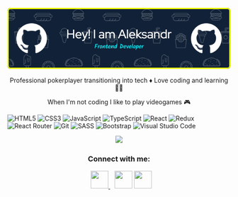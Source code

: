 <p align="center"><img src="./github-header-image.png"  style="width:auto;"/></p>

<p align="center">Professional pokerplayer transitioning into tech ♦️ Love coding and learning 🧑‍💻</p>
<p align="center">When I'm not coding I like to play videogames 🎮</p>

![HTML5](https://img.shields.io/badge/html5-%23E34F26.svg?style=for-the-badge&logo=html5&logoColor=white)
![CSS3](https://img.shields.io/badge/css3-%231572B6.svg?style=for-the-badge&logo=css3&logoColor=white)
![JavaScript](https://img.shields.io/badge/javascript-%23323330.svg?style=for-the-badge&logo=javascript&logoColor=%23F7DF1E)
![TypeScript](https://img.shields.io/badge/typescript-%23007ACC.svg?style=for-the-badge&logo=typescript&logoColor=white)
![React](https://img.shields.io/badge/react-%2320232a.svg?style=for-the-badge&logo=react&logoColor=%2361DAFB)
![Redux](https://img.shields.io/badge/redux-%23593d88.svg?style=for-the-badge&logo=redux&logoColor=white)
![React Router](https://img.shields.io/badge/React_Router-CA4245?style=for-the-badge&logo=react-router&logoColor=white)
![Git](https://img.shields.io/badge/git-%23F05033.svg?style=for-the-badge&logo=git&logoColor=white)
![SASS](https://img.shields.io/badge/SASS-hotpink.svg?style=for-the-badge&logo=SASS&logoColor=white)
![Bootstrap](https://img.shields.io/badge/bootstrap-%23563D7C.svg?style=for-the-badge&logo=bootstrap&logoColor=white)
![Visual Studio Code](https://img.shields.io/badge/Visual%20Studio%20Code-0078d7.svg?style=for-the-badge&logo=visual-studio-code&logoColor=white)

<p align="center">
  <img src="https://github-readme-streak-stats.herokuapp.com?user=Blackk88&theme=dark&hide_border=true"/>
</p>

### <h3 align="center">Connect with me:</h3>
<p align="center">
<a href="https://www.instagram.com/biack88" target="_blank" rel="noreferrer" style="margin:10px"><img src="https://raw.githubusercontent.com/danielcranney/readme-generator/main/public/icons/socials/instagram.svg" width="40" height="40"  />
</a>  <a href="https://www.linkedin.com/in/aleksandr-trofimov/" target="_blank" rel="noreferrer"><img src="https://raw.githubusercontent.com/danielcranney/readme-generator/main/public/icons/socials/linkedin.svg" width="40" height="40" /></a>
<a href="https://twitter.com/Blackk88" target="_blank" rel="noreferrer"><img src="https://raw.githubusercontent.com/danielcranney/readme-generator/main/public/icons/socials/twitter.svg" width="40" height="40" /></a>
</p>


